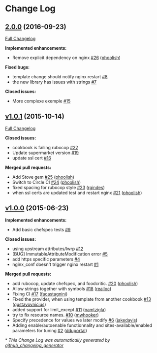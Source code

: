 # Change Log

## [2.0.0](https://github.com/tablexi/chef-nginx_conf/tree/2.0.0) (2016-09-23)
[Full Changelog](https://github.com/tablexi/chef-nginx_conf/compare/v1.0.1...2.0.0)

**Implemented enhancements:**

- Remove explicit dependency on nginx [\#26](https://github.com/tablexi/chef-nginx_conf/pull/26) ([phoolish](https://github.com/phoolish))

**Fixed bugs:**

- template change should notify nginx restart [\#8](https://github.com/tablexi/chef-nginx_conf/issues/8)
- the new library has issues with strings [\#7](https://github.com/tablexi/chef-nginx_conf/issues/7)

**Closed issues:**

- More complexe exemple [\#15](https://github.com/tablexi/chef-nginx_conf/issues/15)

## [v1.0.1](https://github.com/tablexi/chef-nginx_conf/tree/v1.0.1) (2015-10-14)
[Full Changelog](https://github.com/tablexi/chef-nginx_conf/compare/v1.0.0...v1.0.1)

**Closed issues:**

- cookbook is failing rubocop [\#22](https://github.com/tablexi/chef-nginx_conf/issues/22)
- Update supermarket version [\#19](https://github.com/tablexi/chef-nginx_conf/issues/19)
- update ssl cert [\#16](https://github.com/tablexi/chef-nginx_conf/issues/16)

**Merged pull requests:**

- Add Stove gem [\#25](https://github.com/tablexi/chef-nginx_conf/pull/25) ([phoolish](https://github.com/phoolish))
- Switch to Circle CI [\#24](https://github.com/tablexi/chef-nginx_conf/pull/24) ([phoolish](https://github.com/phoolish))
- fixed spacing for rubocop style [\#23](https://github.com/tablexi/chef-nginx_conf/pull/23) ([rgindes](https://github.com/rgindes))
- when ssl certs are updated test and restart nginx [\#21](https://github.com/tablexi/chef-nginx_conf/pull/21) ([phoolish](https://github.com/phoolish))

## [v1.0.0](https://github.com/tablexi/chef-nginx_conf/tree/v1.0.0) (2015-06-23)
**Implemented enhancements:**

- Add basic chefspec tests [\#9](https://github.com/tablexi/chef-nginx_conf/issues/9)

**Closed issues:**

- using upstream attributes/lwrp [\#12](https://github.com/tablexi/chef-nginx_conf/issues/12)
- \[BUG\] ImmutableAttributeModification error [\#5](https://github.com/tablexi/chef-nginx_conf/issues/5)
- add https specific parameters [\#4](https://github.com/tablexi/chef-nginx_conf/issues/4)
- nginx\_conf doesn't trigger nginx restart [\#1](https://github.com/tablexi/chef-nginx_conf/issues/1)

**Merged pull requests:**

- add rubocop, update chefspec, and foodcritic. [\#20](https://github.com/tablexi/chef-nginx_conf/pull/20) ([phoolish](https://github.com/phoolish))
- Allow strings together with symbols [\#18](https://github.com/tablexi/chef-nginx_conf/pull/18) ([realloc](https://github.com/realloc))
- Fixing CI [\#17](https://github.com/tablexi/chef-nginx_conf/pull/17) ([facastagnini](https://github.com/facastagnini))
- Fixed the provider, when using template from another cookbook [\#13](https://github.com/tablexi/chef-nginx_conf/pull/13) ([gustavovnicius](https://github.com/gustavovnicius))
- added support for limit\_except [\#11](https://github.com/tablexi/chef-nginx_conf/pull/11) ([namtzigla](https://github.com/namtzigla))
- try to fix resource names. [\#10](https://github.com/tablexi/chef-nginx_conf/pull/10) ([mwhooker](https://github.com/mwhooker))
- Specify precedence for values we later modify [\#6](https://github.com/tablexi/chef-nginx_conf/pull/6) ([jakedavis](https://github.com/jakedavis))
- Adding enable/autoenable functionnality and sites-available/enabled parameters for tuning [\#2](https://github.com/tablexi/chef-nginx_conf/pull/2) ([dduportal](https://github.com/dduportal))



\* *This Change Log was automatically generated by [github_changelog_generator](https://github.com/skywinder/Github-Changelog-Generator)*
